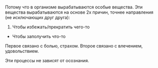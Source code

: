 Потому что в организме вырабатываются особые вещества. 
Эти вещества вырабатываются на основе 2х причин, точнее направления (не исключающих друг друга):

1. Чтобы избежать/прекратить чего-то
- Чтобы заполучить что-то

Первое связано с болью, страхом.
Второе связано с влечением, удовольствием.

Эти процессы не зависят от осознания.